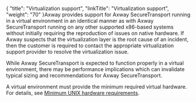 {
    "title": "Virtualization support",
    "linkTitle": "Virtualization support",
    "weight": "70"
}Axway provides support for Axway SecureTransport running in a virtual environment in an identical manner as with Axway SecureTransport running on any other supported x86-based systems without initially requiring the reproduction of issues on native hardware. If Axway suspects that the virtualization layer is the root cause of an incident, then the customer is required to contact the appropriate virtualization support provider to resolve the virtualization issue.

While Axway SecureTransport is expected to function properly in a virtual environment, there may be performance implications which can invalidate typical sizing and recommendations for Axway SecureTransport.

A virtual environment must provide the minimum required virtual hardware. For details, see [Minimum UNIX hardware requirements](minimum_hardware_requirements.htm#beforeinstallst_3365039947_1090353).
